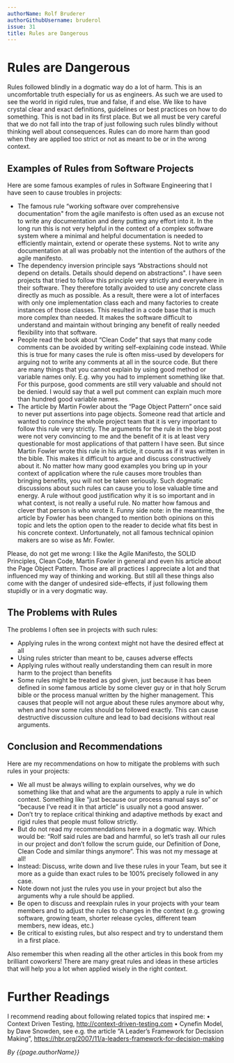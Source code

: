 ```yaml
---
authorName: Rolf Bruderer
authorGithubUsername: bruderol
issue: 31
title: Rules are Dangerous
---
```

# Rules are Dangerous

Rules followed blindly in a dogmatic way do a lot of harm. This is an uncomfortable truth especially for us as engineers. As such we are used to see the world in rigid rules, true and false, if and else. We like to have crystal clear and exact definitions, guidelines or best practices on how to do something. This is not bad in its first place. But we all must be very careful that we do not fall into the trap of just following such rules blindly without thinking well about consequences. Rules can do more harm than good when they are applied too strict or not as meant to be or in the wrong context.

## Examples of Rules from Software Projects

Here are some famous examples of rules in Software Engineering that I have seen to cause troubles in projects:
* The famous rule “working software over comprehensive documentation" from the agile manifesto is often used as an excuse not to write any documentation and deny putting any effort into it. In the long run this is not very helpful in the context of a complex software system where a minimal and helpful documentation is needed to efficiently maintain, extend or operate these systems. Not to write any documentation at all was probably not the intention of the authors of the agile manifesto. 
* The dependency inversion principle says “Abstractions should not depend on details. Details should depend on abstractions". I have seen projects that tried to follow this principle very strictly and everywhere in their software. They therefore totally avoided to use any concrete class directly as much as possible. As a result, there were a lot of interfaces with only one implementation class each and many factories to create instances of those classes. This resulted in a code base that is much more complex than needed. It makes the software difficult to understand and maintain without bringing any benefit of really needed flexibility into that software.
* People read the book about “Clean Code” that says that many code comments can be avoided by writing self-explaining code instead. While this is true for many cases the rule is often miss-used by developers for arguing not to write any comments at all in the source code. But there are many things that you cannot explain by using good method or variable names only. E.g. why you had to implement something like that. For this purpose, good comments are still very valuable and should not be denied. I would say that a well put comment can explain much more than hundred good variable names.
* The article by Martin Fowler about the “Page Object Pattern” once said to never put assertions into page objects. Someone read that article and wanted to convince the whole project team that it is very important to follow this rule very strictly. The arguments for the rule in the blog post were not very convincing to me and the benefit of it is at least very questionable for most applications of that pattern I have seen. But since Martin Fowler wrote this rule in his article, it counts as if it was written in the bible. This makes it difficult to argue and discuss constructively about it. No matter how many good examples you bring up in your context of application where the rule causes more troubles than bringing benefits, you will not be taken seriously. Such dogmatic discussions about such rules can cause you to lose valuable time and energy. A rule without good justification why it is so important and in what context, is not really a useful rule. No matter how famous and clever that person is who wrote it. Funny side note: in the meantime, the article by Fowler has been changed to mention both opinions on this topic and lets the option open to the reader to decide what fits best in his concrete context. Unfortunately, not all famous technical opinion makers are so wise as Mr. Fowler.

Please, do not get me wrong: I like the Agile Manifesto, the SOLID Principles, Clean Code, Martin Fowler in general and even his article about the Page Object Pattern. Those are all practices I appreciate a lot and that influenced my way of thinking and working. But still all these things also come with the danger of undesired side-effects, if just following them stupidly or in a very dogmatic way.

## The Problems with Rules

The problems I often see in projects with such rules:
* Applying rules in the wrong context might not have the desired effect at all
* Using rules stricter than meant to be, causes adverse effects
* Applying rules without really understanding them can result in more harm to the project than benefits
* Some rules might be treated as god given, just because it has been defined in some famous article by some clever guy or in that holy Scrum bible or the process manual written by the higher management. This causes that people will not argue about these rules anymore about why, when and how some rules should be followed exactly. This can cause destructive discussion culture and lead to bad decisions without real arguments.

## Conclusion and Recommendations

Here are my recommendations on how to mitigate the problems with such rules in your projects:

* We all must be always willing to explain ourselves, why we do something like that and what are the arguments to apply a rule in which context. Something like “just because our process manual says so” or “because I’ve read it in that article” is usually not a good answer.
* Don’t try to replace critical thinking and adaptive methods by exact and rigid rules that people must follow strictly. 
* But do not read my recommendations here in a dogmatic way. Which would be: “Rolf said rules are bad and harmful, so let’s trash all our rules in our project and don’t follow the scrum guide, our Definition of Done, Clean Code and similar things anymore”. This was not my message at all! 
* Instead: Discuss, write down and live these rules in your Team, but see it more as a guide than exact rules to be 100% precisely followed in any case.
* Note down not just the rules you use in your project but also the arguments why a rule should be applied. 
* Be open to discuss and reexplain rules in your projects with your team members and to adjust the rules to changes in the context (e.g. growing software, growing team, shorter release cycles, different team members, new ideas, etc.)
* Be critical to existing rules, but also respect and try to understand them in a first place.

Also remember this when reading all the other articles in this book from my brilliant coworkers! 
There are many great rules and ideas in these articles that will help you a lot when applied wisely in the right context.

# Further Readings

I recommend reading about following related topics that inspired me:
•	Context Driven Testing, 
  http://context-driven-testing.com
•	Cynefin Model, by Dave Snowden, 
  see e.g. the article “A Leader’s Framework for Decission Making”, 
  https://hbr.org/2007/11/a-leaders-framework-for-decision-making

*By {{page.authorName}}*
